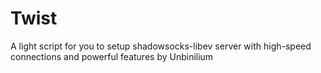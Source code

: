 # Twist
A light script for you to setup shadowsocks-libev server with high-speed connections and powerful features by Unbinilium
